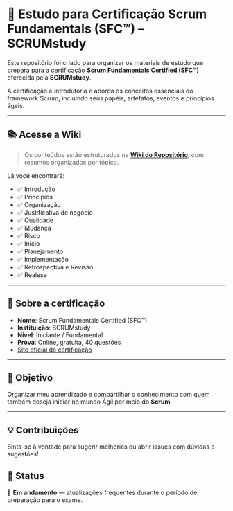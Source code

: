 # 📘 Estudo para Certificação Scrum Fundamentals (SFC™) – SCRUMstudy

Este repositório foi criado para organizar os materiais de estudo que prepara para a certificação **Scrum Fundamentals Certified (SFC™)** oferecida pela **SCRUMstudy**.

A certificação é introdutória e aborda os conceitos essenciais do framework Scrum, incluindo seus papéis, artefatos, eventos e princípios ágeis.

---

## 📚 Acesse a Wiki

> Os conteúdos estão estruturados na [**Wiki do Repositório**](https://github.com/klebervales/scrum-fundamentals-certified/wiki), com resumos organizados por tópico.

Lá você encontrará:
- ✅ Introdução
- ✅ Principios
- ✅ Organização
- ✅ Justificativa de negócio
- ✅ Qualidade
- ✅ Mudança
- ✅ Risco
- ✅ Inicio
- ✅ Planejamento
- ✅ Implementação
- ✅ Retrospectiva e Revisão
- ✅ Realese
  
---

## 🚀 Sobre a certificação

- **Nome**: Scrum Fundamentals Certified (SFC™)
- **Instituição**: SCRUMstudy
- **Nível**: Iniciante / Fundamental
- **Prova**: Online, gratuita, 40 questões
- [Site oficial da certificação](https://www.scrumstudy.com/portuguese/scrum-fundamentals-certified)

---

## 📌 Objetivo

Organizar meu aprendizado e compartilhar o conhecimento com quem também deseja iniciar no mundo Ágil por meio do **Scrum**.

---

## 💡 Contribuições

Sinta-se à vontade para sugerir melhorias ou abrir issues com dúvidas e sugestões!

## 📅 Status

📌 **Em andamento** — atualizações frequentes durante o período de preparação para o exame.

